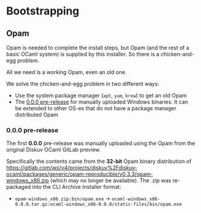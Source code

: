 # Bootstrapping

## Opam

Opam is needed to complete the install steps, but Opam (and the rest
of a basic OCaml system) is supplied by this installer. So there is a
chicken-and-egg problem.

All we need is a working Opam, even an old one.

We solve the chicken-and-egg problem in two different ways:
* Use the system package manager (`apt`, `yum`, `brew`) to get an old Opam
* The [0.0.0 pre-release](#000-pre-release) for manually uploaded Windows
  binaries. It can be extended to other OS-es that do not have a
  package manager distributed Opam

### 0.0.0 pre-release

The first **0.0.0** pre-release was manually uploaded using the Opam from the original Diskuv OCaml GitLab preview.

Specifically the contents came from the **32-bit** Opam binary distribution of https://gitlab.com/api/v4/projects/diskuv%2Fdiskuv-ocaml/packages/generic/opam-reproducible/v0.3.3/opam-windows_x86.zip (which may no longer be available). The .zip was re-packaged into the CLI Archive Installer format:

* `opam-windows_x86.zip:bin/opam.exe` -> `ocaml-windows_x86-0.0.0.tar.gz:ocaml-windows_x86-0.0.0/static-files/bin/opam.exe`
